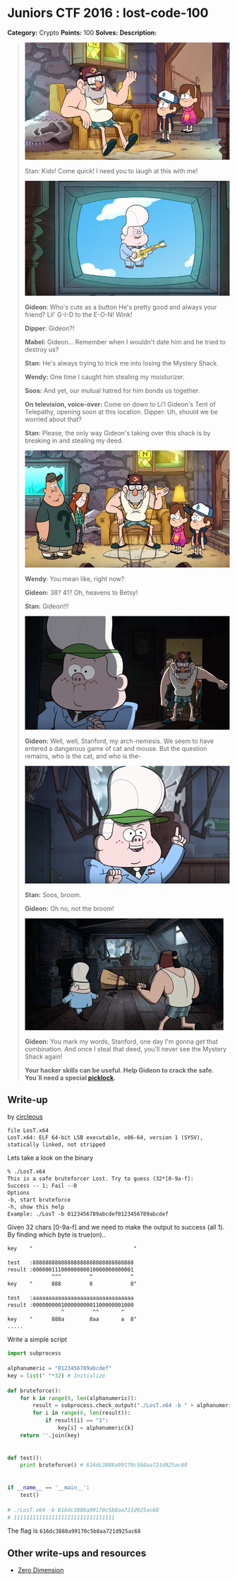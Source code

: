 # Juniors CTF 2016 : lost-code-100

**Category:** Crypto
**Points:** 100
**Solves:**
**Description:**

> ![Description Image](lost-code-desc-0.jpg)
>
> Stan: Kids! Come quick! I need you to laugh at this with me!
>
> ![Description Image](lost-code-desc-1.jpg)
>
> **Gideon**:  Who's cute as a button He's pretty good and always your friend? Lil' G-I-D to the E-O-N! Wink!
>
> **Dipper**: Gideon?!
>
> **Mabel:** Gideon... Remember when I wouldn't date him and he tried to destroy us?
>
> **Stan:** He's always trying to trick me into losing the Mystery Shack.
>
> **Wendy:** One time I caught him stealing my moisturizer.
>
> **Soos:** And yet, our mutual hatred for him bonds us together.
>
> **On television, voice-over:** Come on down to Li'l Gideon's Tent of Telepathy, opening soon at this location. Dipper: Uh, should we be worried about that?
>
> **Stan**: Please, the only way Gideon's taking over this shack is by breaking in and stealing my deed.
>
> ![Description Image](lost-code-desc-2.jpg)
>
> **Wendy**: You mean like, right now?
>
> **Gideon:** 38? 41? Oh, heavens to Betsy!
>
> **Stan:** Gideon!!!
>
> ![Description Image](lost-code-desc-3.jpg)
>
> **Gideon:** Well, well, Stanford, my arch-nemesis. We seem to have entered a dangerous game of cat and mouse. But the question remains, who is the cat, and who is the-
>
> ![Description Image](lost-code-desc-4.jpg)
>
> **Stan:** Soos, broom.
>
> **Gideon:** Oh no, not the broom!
>
> ![Description Image](lost-code-desc-5.jpg)
>
> **Gideon:** You mark my words, Stanford, one day I'm gonna get that combination. And once I steal that deed, you'll never see the Mystery Shack again!
>
> **Your hacker skills can be useful. Help Gideon to crack the safe. You`ll need a special [picklock](LosT.zip).**

## Write-up

by [circleous](https://github.com/circleous/)
```
file LosT.x64
LosT.x64: ELF 64-bit LSB executable, x86-64, version 1 (SYSV), statically linked, not stripped
```
Lets take a look on the binary
```
% ./LosT.x64
This is a safe bruteforcer Lost. Try to guess (32*[0-9a-f]: 
Success -- 1; Fail --0
Options
-b, start bruteforce
-h, show this help
Example: ./LosT -b 0123456789abcdef0123456789abcdef
```
Given 32 chars [0-9a-f] and we need to make the output to success (all 1). 
By finding which byte is true(on)..
```
key    "                                "

test   :88888888888888888888888888888888
result :00000011100000000010000000000001
              ^^^         ^            ^
key	   "      888         8            8"

test   :aaaaaaaaaaaaaaaaaaaaaaaaaaaaaaaa
result :00000000010000000001100000001000
                 ^         ^^       ^
key	   "      888a        8aa       a  8"
.....
```
Write a simple script
```python
import subprocess

alphanumeric = "0123456789abcdef"
key = list(" "*32) # Initialize

def bruteforce():
	for k in range(0, len(alphanumeric)):
		result = subprocess.check_output("./LosT.x64 -b " + alphanumeric[k]*32, shell=True)
		for i in range(0, len(result)):
			if result[i] == "1":
				key[i] = alphanumeric[k]
	return ''.join(key)


def test():
	print bruteforce() # 616dc3888a99170c5b8aa721d925ac68


if __name__ == '__main__':
	test()

# ./LosT.x64 -b 616dc3888a99170c5b8aa721d925ac68
# 11111111111111111111111111111111
```
The flag is `616dc3888a99170c5b8aa721d925ac68`

## Other write-ups and resources

* [Zero Dimension](https://github.com/CTFwriteup-ZeroDimension/JuniorCTF-2016/tree/master/LostCode)
